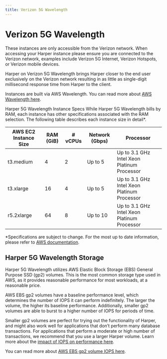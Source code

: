 ```yaml
---
title: Verizon 5G Wavelength
---
```


# Verizon 5G Wavelength

These instances are only accessible from the Verizon network. When accessing your Harper instance please ensure you are connected to the Verizon network, examples include Verizon 5G Internet, Verizon Hotspots, or Verizon mobile devices.

Harper on Verizon 5G Wavelength brings Harper closer to the end user exclusively on the Verizon network resulting in as little as single-digit millisecond response time from Harper to the client.

Instances are built via AWS Wavelength. You can read more about [AWS Wavelength here](https://aws.amazon.com/wavelength/).

Harper 5G Wavelength Instance Specs While Harper 5G Wavelength bills by RAM, each instance has other specifications associated with the RAM selection. The following table describes each instance size in detail\*.

| AWS EC2 Instance Size | RAM (GiB) | # vCPUs | Network (Gbps) | Processor                                   |
| --------------------- | --------- | ------- | -------------- | ------------------------------------------- |
| t3.medium             | 4         | 2       | Up to 5        | Up to 3.1 GHz Intel Xeon Platinum Processor |
| t3.xlarge             | 16        | 4       | Up to 5        | Up to 3.1 GHz Intel Xeon Platinum Processor |
| r5.2xlarge            | 64        | 8       | Up to 10       | Up to 3.1 GHz Intel Xeon Platinum Processor |

\*Specifications are subject to change. For the most up to date information, please refer to [AWS documentation](https://aws.amazon.com/ec2/instance-types/).

## Harper 5G Wavelength Storage

Harper 5G Wavelength utilizes AWS Elastic Block Storage (EBS) General Purpose SSD (gp2) volumes. This is the most common storage type used in AWS, as it provides reasonable performance for most workloads, at a reasonable price.

AWS EBS gp2 volumes have a baseline performance level, which determines the number of IOPS it can perform indefinitely. The larger the volume, the higher its baseline performance. Additionally, smaller gp2 volumes are able to burst to a higher number of IOPS for periods of time.

Smaller gp2 volumes are perfect for trying out the functionality of Harper, and might also work well for applications that don’t perform many database transactions. For applications that perform a moderate or high number of transactions, we recommend that you use a larger Harper volume. Learn more about the [impact of IOPS on performance here](./iops-impact).

You can read more about [AWS EBS gp2 volume IOPS here](https://docs.aws.amazon.com/AWSEC2/latest/UserGuide/ebs-volume-types.html#ebsvolumetypes_gp2).
